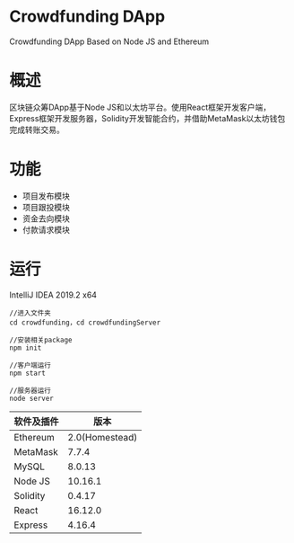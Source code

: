 # Crowdfunding DApp
Crowdfunding DApp Based on Node JS and Ethereum

# 概述

区块链众筹DApp基于Node JS和以太坊平台。使用React框架开发客户端，Express框架开发服务器，Solidity开发智能合约，并借助MetaMask以太坊钱包完成转账交易。

# 功能

* 项目发布模块
* 项目跟投模块
* 资金去向模块
* 付款请求模块

# 运行

IntelliJ IDEA 2019.2 x64

```
//进入文件夹
cd crowdfunding，cd crowdfundingServer

//安装相关package
npm init

//客户端运行
npm start

//服务器运行
node server
```

| 软件及插件 | 版本           |
| ---------- | -------------- |
| Ethereum   | 2.0(Homestead) |
| MetaMask   | 7.7.4          |
| MySQL      | 8.0.13         |
| Node  JS   | 10.16.1        |
| Solidity   | 0.4.17         |
| React      | 16.12.0        |
| Express    | 4.16.4         |


